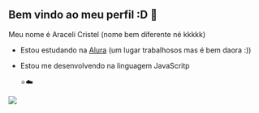 ## Bem vindo ao meu perfil :D 🤍

Meu nome é Araceli Cristel (nome bem diferente né kkkkk)

- Estou estudando na [Alura](https://www.alura.com.br) (um lugar trabalhosos mas é bem daora :))
- Estou me desenvolvendo na linguagem JavaScritp

  ⭐☁️

![](https://media1.tenor.com/m/Dx7Ek15cLFEAAAAC/bleach-anime.gif)
